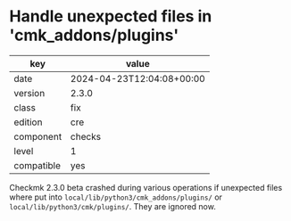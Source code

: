 [//]: # (werk v2)
# Handle unexpected files in 'cmk_addons/plugins'

key        | value
---------- | ---
date       | 2024-04-23T12:04:08+00:00
version    | 2.3.0
class      | fix
edition    | cre
component  | checks
level      | 1
compatible | yes

Checkmk 2.3.0 beta crashed during various operations if unexpected files where
put into `local/lib/python3/cmk_addons/plugins/` or `local/lib/python3/cmk/plugins/`.
They are ignored now.
